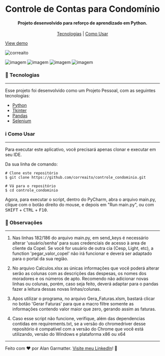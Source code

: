 <h1 align="center">Controle de Contas para Condomínio</h1>
<h4 align="center">Projeto desenvolvido para reforço de aprendizado em Python.</h4>

<p align="center">
<a href="#tecnologias"> Tecnologias</a> | <a href="#informacao-uso">Como Usar</a>
</p>

[View demo](#)

<p align="left"> <img src="https://komarev.com/ghpvc/?username=correaito&label=Project%20views&color=0e75b6&style=flat" alt="correaito" /> </p>

![imagem](https://img.shields.io/badge/-Python-orange) ![imagem](https://img.shields.io/badge/-Tkinter-black) ![imagem](https://img.shields.io/badge/-Pandas-brown) ![imagem](https://img.shields.io/badge/-Selenium-green)

<a id="tecnologias" class="anchor"></a>
### :rocket:  Tecnologias

------------
Esse projeto foi desenvolvido como um Projeto Pessoal, com as seguintes tecnologias:

- [Python](https://www.python.org/ "Heading link")
- [Tkinter](https://docs.python.org/3/library/tkinter.html/ "Heading link")
- [Pandas](https://pandas.pydata.org/ "Heading link")
- [Selenium](https://selenium-python.readthedocs.io/ "Heading link")

<a id="informacao-uso" class="anchor"></a>
### :information_source:  Como Usar
------------
Para executar este aplicativo, você precisará apenas clonar e executar em seu IDE. 

Da sua linha de comando:

    # Clone este repositório
    $ git clone https://github.com/correaito/controle_condominio.git
    
    # Vá para o repositório
    $ cd controle_condominio
    
Agora, para executar o script, dentro do PyCharm, abra o arquivo main.py, clique com o botão direito do mouse, e depois em "Run main.py", ou com <kbd>SHIFT</kbd> + <kbd>CTRL</kbd> + <kbd>F10</kbd>.

<a id="observacoes" class="anchor"></a>
### :loudspeaker:  Observações
------------

1. Nas linhas 182/186 do arquivo main.py, em send_keys é necessário alterar 'usuário/senha' para suas credenciais de acesso à area de cliente da Copel. Se você for usuário de outra cia (Cesp, Light, etc), a function 'pegar_valor_copel' não irá funcionar e deverá ser adaptado para o portal da sua região. 

2. No arquivo Calculos.xlsx as únicas informações que você poderá alterar serão as colunas com as descrições das despesas, os nomes dos moradores e os números de apto. Recomendo não adicionar novas linhas ou colunas, porém, caso seja feito, deverá adaptar para o pandas fazer a leitura dessas novas linhas/colunas.

3. Apos utilizar o programa, no arquivo Gera_Faturas.xlsm, bastará clicar no botão 'Gerar Faturas' para que a macro filtre somente as informações contendo valor maior que zero, gerando assim as faturas. 

4. Caso esse script não funcione, verifique, além das dependencias contidas em requirements.txt, se a versão do chromedriver desse repositório é compatível com a versão do Chrome que você está utilizando, versão do Windows e plataforma x86 ou x64
------------
Feito com ♥ por Alan Garmatter. [Visite meu LinkedIn](https://www.linkedin.com/in/alan-garmatter-8a05601b8/)! 👋 
